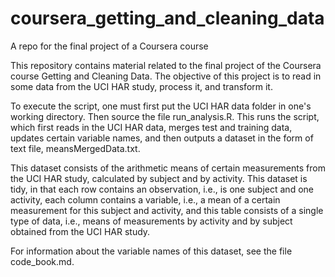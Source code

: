 # coursera_getting_and_cleaning_data
A repo for the final project of a Coursera course

This repository contains material related to the final project of the Coursera
course Getting and Cleaning Data. The objective of this project is to read in
some data from the UCI HAR study, process it, and transform it.

To execute the script, one must first put the UCI HAR data folder in one's 
working directory. Then source the file run_analysis.R. This runs the script, 
which first reads in the UCI HAR data, merges test and training data, updates
certain variable names, and then outputs a dataset in the form of 
text file, meansMergedData.txt.

This dataset consists of the arithmetic means of certain measurements from the 
UCI HAR study, calculated by subject and by activity. This dataset is tidy, in
that each row contains an observation, i.e., is one subject and one activity, 
each column contains a variable, i.e., a mean of a certain measurement for
this subject and activity, and this table consists of a single type of data, 
i.e., means of measurements by activity and by subject obtained from the UCI
HAR study.

For information about the variable names of this dataset, see the file 
code_book.md.
